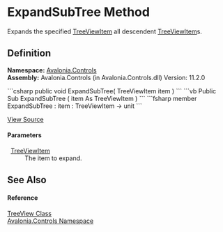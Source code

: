 # ExpandSubTree Method


Expands the specified <a href="T_Avalonia_Controls_TreeViewItem">TreeViewItem</a> all descendent <a href="T_Avalonia_Controls_TreeViewItem">TreeViewItem</a>s.



## Definition
**Namespace:** <a href="N_Avalonia_Controls">Avalonia.Controls</a>  
**Assembly:** Avalonia.Controls (in Avalonia.Controls.dll) Version: 11.2.0

<Tabs groupId="api-code-preview">
<TabItem value="csharp" label="C#">
```csharp
public void ExpandSubTree(
	TreeViewItem item
)
```
</TabItem>
<TabItem value="vb" label="VB">
```vb
Public Sub ExpandSubTree ( 
	item As TreeViewItem
)
```
</TabItem>
<TabItem value="fsharp" label="F#">
```fsharp
member ExpandSubTree : 
        item : TreeViewItem -> unit 
```
</TabItem>
</Tabs>



<a href="https://github.com/AvaloniaUI/Avalonia/tree/master/src/Avalonia.Controls/TreeView.cs#L172" title="View the source code">View Source</a>



#### Parameters
<dl><dt>  <a href="T_Avalonia_Controls_TreeViewItem">TreeViewItem</a></dt><dd>The item to expand.</dd></dl>

## See Also


#### Reference
<a href="T_Avalonia_Controls_TreeView">TreeView Class</a>  
<a href="N_Avalonia_Controls">Avalonia.Controls Namespace</a>  
